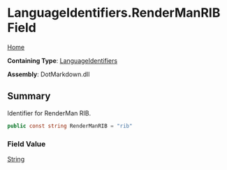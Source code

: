 # LanguageIdentifiers\.RenderManRIB Field

[Home](../../../README.md)

**Containing Type**: [LanguageIdentifiers](../README.md)

**Assembly**: DotMarkdown\.dll

## Summary

Identifier for RenderMan RIB\.

```csharp
public const string RenderManRIB = "rib"
```

### Field Value

[String](https://docs.microsoft.com/en-us/dotnet/api/system.string)

